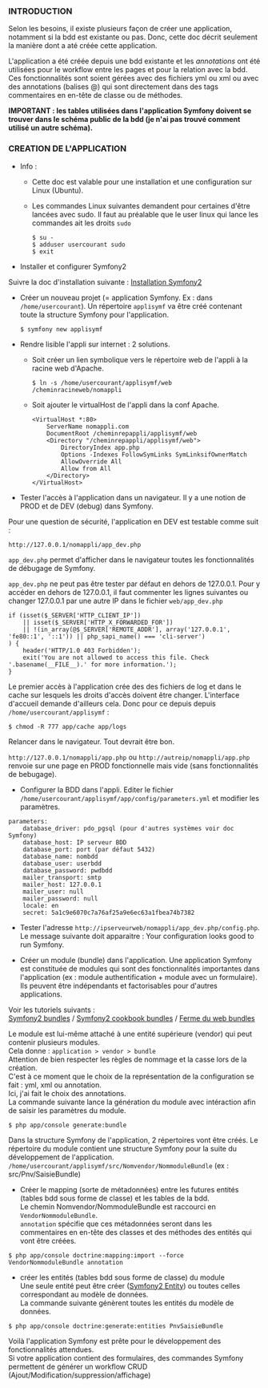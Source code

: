 ### INTRODUCTION

Selon les besoins, il existe plusieurs façon de créer une application, notamment si la bdd est existante ou pas. Donc, cette doc décrit seulement la manière dont a até créée cette application.

L'application a été créée depuis une bdd existante et les *annotations* ont été utilisées pour le workflow entre les pages et pour la relation avec la bdd. Ces fonctionnalités sont soient gérées avec des fichiers yml ou xml ou avec des annotations (balises @) qui sont directement dans des tags commentaires en en-tête de classe ou de méthodes.

**IMPORTANT : les tables utilisées dans l'application Symfony doivent se trouver dans le schéma public de la bdd (je n'ai pas trouvé comment utilisé un autre schéma).**

### CREATION DE L'APPLICATION

- Info : 
    - Cette doc est valable pour une installation et une configuration sur Linux (Ubuntu).
    - Les commandes Linux suivantes demandent pour certaines d'être lancées avec sudo. Il faut au préalable que le user linux qui lance les commandes ait les droits ```sudo```

        ```
        $ su -
        $ adduser usercourant sudo
        $ exit
        ```

- Installer et configurer Symfony2

Suivre la doc d'installation suivante : [Installation Symfony2](http://symfony.com/fr/doc/current/book/installation.html "Titre")

- Créer un nouveau projet (= application Symfony. Ex : dans `/home/usercourant`). Un répertoire `applisymf` va être créé contenant toute la structure Symfony pour l'application.

    ```
    $ symfony new applisymf
    ```
    
- Rendre lisible l'appli sur internet : 2 solutions.
    - Soit créer un lien symbolique vers le répertoire web de l'appli à la racine web d'Apache.
    
        ```
        $ ln -s /home/usercourant/applisymf/web /cheminracineweb/nomappli
        ``` 

    - Soit ajouter le virtualHost de l'appli dans la conf Apache.
    
        ```
        <VirtualHost *:80>
            ServerName nomappli.com
            DocumentRoot /cheminrepappli/applisymf/web
            <Directory "/cheminrepappli/applisymf/web">
                DirectoryIndex app.php
                Options -Indexes FollowSymLinks SymLinksifOwnerMatch
                AllowOverride All
                Allow from All
            </Directory>
        </VirtualHost>
        ```

- Tester l'accès à l'application dans un navigateur. Il y a une notion de PROD et de DEV (debug) dans Symfony.

Pour une question de sécurité, l'application en DEV est testable comme suit :

`http://127.0.0.1/nomappli/app_dev.php`

`app_dev.php` permet d'afficher dans le navigateur toutes les fonctionnalités de débugage de Symfony.

`app_dev.php` ne peut pas être tester par défaut en dehors de 127.0.0.1. Pour y accéder en dehors de 127.0.0.1, il faut commenter les lignes suivantes ou changer 127.0.0.1 par une autre IP dans le fichier `web/app_dev.php`

```
if (isset($_SERVER['HTTP_CLIENT_IP'])
    || isset($_SERVER['HTTP_X_FORWARDED_FOR'])
    || !(in_array(@$_SERVER['REMOTE_ADDR'], array('127.0.0.1', 'fe80::1', '::1')) || php_sapi_name() === 'cli-server')
) {
    header('HTTP/1.0 403 Forbidden');
    exit('You are not allowed to access this file. Check '.basename(__FILE__).' for more information.');
}
```

Le premier accès à l'application crée des des fichiers de log et dans le cache sur lesquels les droits d'accès doivent être changer. L'interface d'accueil demande d'ailleurs cela. Donc pour ce depuis depuis `/home/usercourant/applisymf` :

```
$ chmod -R 777 app/cache app/logs
```

Relancer dans le navigateur. Tout devrait être bon.

`http://127.0.0.1/nomappli/app.php` ou `http://autreip/nomappli/app.php` renvoie sur une page en PROD fonctionnelle mais vide (sans fonctionnalités de bebugage).

- Configurer la BDD dans l'appli. Editer le fichier `/home/usercourant/applisymf/app/config/parameters.yml` et modifier les paramètres.

```
parameters:
    database_driver: pdo_pgsql (pour d'autres systèmes voir doc Symfony)
    database_host: IP serveur BDD
    database_port: port (par défaut 5432)
    database_name: nombdd
    database_user: userbdd
    database_password: pwdbdd
    mailer_transport: smtp
    mailer_host: 127.0.0.1
    mailer_user: null
    mailer_password: null
    locale: en
    secret: 5a1c9e6070c7a76af25a9e6ec63a1fbea74b7382
```

- Tester l'adresse `http://ipserveurweb/nomappli/app_dev.php/config.php`. Le message suivante doit apparaitre : Your configuration looks good to run Symfony.

- Créer un module (bundle) dans l'application. Une application Symfony est constituée de modules qui sont des fonctionnalités importantes dans l'application (ex : module authentification + module avec un formulaire). Ils peuvent être indépendants et factorisables pour d'autres applications.

Voir les tutoriels suivants :   
[Symfony2 bundles](http://symfony.com/doc/current/bundles/SensioGeneratorBundle/commands/generate_bundle.html) / 
[Symfony2 cookbook bundles](http://symfony.com/fr/doc/current/cookbook/bundles/best_practices.html) / 
[Ferme du web bundles](http://www.lafermeduweb.net/tutorial/symfony2-les-bundles-et-la-structure-des-fichiers-p91.html)

Le module est lui-même attaché à une entité supérieure (vendor) qui peut contenir plusieurs modules.  
Cela donne : `application > vendor > bundle`  
Attention de bien respecter les règles de nommage et la casse lors de la création.  
C'est à ce moment que le choix de la représentation de la configuration se fait : yml, xml ou annotation.  
Ici, j'ai fait le choix des annotations.  
La commande suivante lance la génération du module avec intéraction afin de saisir les paramètres du module.

```
$ php app/console generate:bundle
```

Dans la structure Symfony de l'application, 2 répertoires vont être créés. Le répertoire du module contient une structure Symfony pour la suite du développement de l'application.  
`/home/usercourant/applisymf/src/Nomvendor/NommoduleBundle` (ex : src/Pnv/SaisieBundle)

- Créer le mapping (sorte de métadonnées) entre les futures entités (tables bdd sous forme de classe) et les tables de la bdd.  
Le chemin Nomvendor/NommoduleBundle est raccourci en `VendorNommoduleBundle`.  
`annotation` spécifie que ces métadonnées seront dans les commentaires en en-tête des classes et des méthodes des entités qui vont être créées.

```
$ php app/console doctrine:mapping:import --force VendorNommoduleBundle annotation
```

- créer les entités (tables bdd sous forme de classe) du module  
Une seule entité peut être créer ([Symfony2 Entity](http://symfony.com/fr/doc/current/bundles/SensioGeneratorBundle/commands/generate_doctrine_entity.html)) ou toutes celles correspondant au modèle de données.  
La commande suivante génèrent toutes les entités du modèle de données.

```
$ php app/console doctrine:generate:entities PnvSaisieBundle
```

Voilà l'application Symfony est prête pour le développement des fonctionnalités attendues.  
Si votre application contient des formulaires, des commandes Symfony permettent de générer un workflow CRUD (Ajout/Modification/suppression/affichage)
